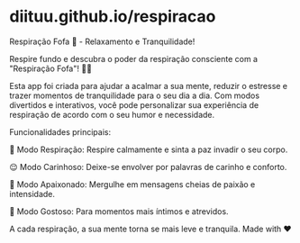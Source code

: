 # diituu.github.io/respiracao
Respiração Fofa 🌸 - Relaxamento e Tranquilidade!

Respire fundo e descubra o poder da respiração consciente com a "Respiração Fofa"! 🌿💖

Esta app foi criada para ajudar a acalmar a sua mente, reduzir o estresse e trazer momentos de tranquilidade para o seu dia a dia. 
Com modos divertidos e interativos, você pode personalizar sua experiência de respiração de acordo com o seu humor e necessidade.

Funcionalidades principais:

🌱 Modo Respiração: Respire calmamente e sinta a paz invadir o seu corpo.

😌 Modo Carinhoso: Deixe-se envolver por palavras de carinho e conforto.

💖 Modo Apaixonado: Mergulhe em mensagens cheias de paixão e intensidade.

🔞 Modo Gostoso: Para momentos mais íntimos e atrevidos.


A cada respiração, a sua mente torna se mais leve e tranquila. 
Made with ❤️ 

